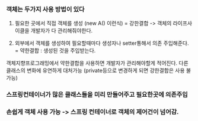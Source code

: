 ### 객체는 두가지 사용 방법이 있다

1. 필요한 곳에서 직접 객체를 생성 (new A() 이런식) = 강한결합
-> 객체의 라이프사이클을 개발자가 다 관리해줘야한다.

2. 외부에서 객체를 생성하여 필요할때마다 생성자나 setter통해서 의존 주입해준다. = 약한결합
: 생성된 것을 주입받는다.

객체지향프로그래밍에서 약한결합을 사용하면 개발자가 관리해야할게 적어진다.
다른 클래스의 변화에 유연하게 대처가능 (private등으로 변경하게 되면 강한결합은 사용 불가능)

### 스프링컨테이너가 많은 클래스들을 미리 만들어주고 필요한곳에 의존주입
### 손쉽게 객체 사용 가능 -> 스프링 컨테이너로 객체의 제어건이 넘어감.
